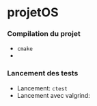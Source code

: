 projetOS
========


### Compilation du projet ###

* `cmake`
*

### Lancement des tests ###

* Lancement: `ctest`
* Lancement avec valgrind:  
